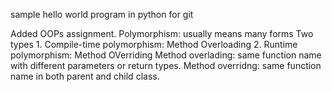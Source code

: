 sample hello world program in python for git

Added OOPs assignment.
Polymorphism: usually means many forms
Two types 1. Compile-time polymorphism: Method Overloading 2. Runtime polymorphism: Method OVerriding
Method overlading: same function name with different parameters or return types.
Method overridng: same function name in both parent and child class.
